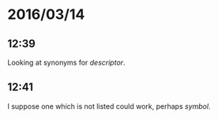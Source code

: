 # 2016/03/14

## 12:39

Looking at synonyms for _descriptor_.

## 12:41

I suppose one which is not listed could work, perhaps *symbol*.


